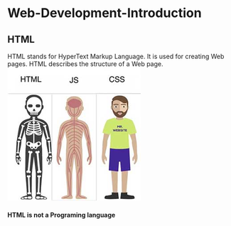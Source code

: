 # Web-Development-Introduction
## HTML
HTML stands for HyperText Markup Language. It is used for creating Web pages. HTML describes the structure of a Web page.  
![Website Skeleton](assest/../assests/web-skeleton.jpg "Logo Title Text 1")  
#### **HTML is not a Programing language**  

